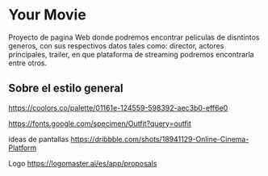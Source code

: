 # Your Movie
Proyecto de pagina Web donde podremos encontrar peliculas de disntintos generos, con sus respectivos datos tales como: director, actores principales, trailer, en que plataforma de streaming podremos encontrarla entre otros.

## Sobre el estilo general
https://coolors.co/palette/01161e-124559-598392-aec3b0-eff6e0

https://fonts.google.com/specimen/Outfit?query=outfit

ideas de pantallas
https://dribbble.com/shots/18941129-Online-Cinema-Platform

Logo
https://logomaster.ai/es/app/proposals


